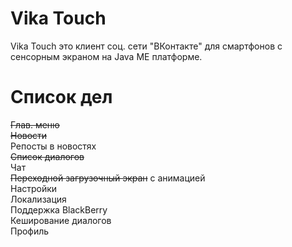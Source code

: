 # Vika Touch
Vika Touch это клиент соц. сети "ВКонтакте" для смартфонов с сенсорным экраном на Java ME платформе.

# Список дел
<s>Глав. меню</s><br/>
<s>Новости</s><br/>
Репосты в новостях<br/>
<s>Список диалогов</s><br/>
Чат<br/>
<s>Переходной загрузочный экран</s> с анимацией<br/>
Настройки<br/>
Локализация<br/>
Поддержка BlackBerry<br/>
Кеширование диалогов<br/>
Профиль<br/>
